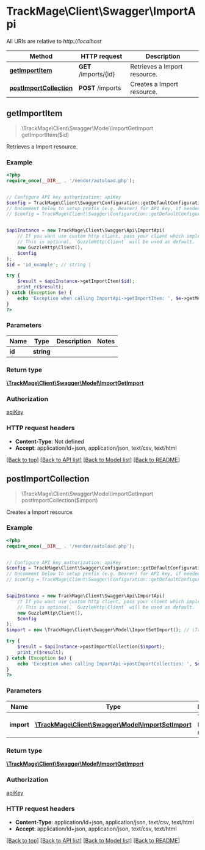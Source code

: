 # TrackMage\Client\Swagger\ImportApi

All URIs are relative to *http://localhost*

Method | HTTP request | Description
------------- | ------------- | -------------
[**getImportItem**](ImportApi.md#getImportItem) | **GET** /imports/{id} | Retrieves a Import resource.
[**postImportCollection**](ImportApi.md#postImportCollection) | **POST** /imports | Creates a Import resource.



## getImportItem

> \TrackMage\Client\Swagger\Model\ImportGetImport getImportItem($id)

Retrieves a Import resource.

### Example

```php
<?php
require_once(__DIR__ . '/vendor/autoload.php');


// Configure API key authorization: apiKey
$config = TrackMage\Client\Swagger\Configuration::getDefaultConfiguration()->setApiKey('Authorization', 'YOUR_API_KEY');
// Uncomment below to setup prefix (e.g. Bearer) for API key, if needed
// $config = TrackMage\Client\Swagger\Configuration::getDefaultConfiguration()->setApiKeyPrefix('Authorization', 'Bearer');


$apiInstance = new TrackMage\Client\Swagger\Api\ImportApi(
    // If you want use custom http client, pass your client which implements `GuzzleHttp\ClientInterface`.
    // This is optional, `GuzzleHttp\Client` will be used as default.
    new GuzzleHttp\Client(),
    $config
);
$id = 'id_example'; // string | 

try {
    $result = $apiInstance->getImportItem($id);
    print_r($result);
} catch (Exception $e) {
    echo 'Exception when calling ImportApi->getImportItem: ', $e->getMessage(), PHP_EOL;
}
?>
```

### Parameters


Name | Type | Description  | Notes
------------- | ------------- | ------------- | -------------
 **id** | **string**|  |

### Return type

[**\TrackMage\Client\Swagger\Model\ImportGetImport**](../Model/ImportGetImport.md)

### Authorization

[apiKey](../../README.md#apiKey)

### HTTP request headers

- **Content-Type**: Not defined
- **Accept**: application/ld+json, application/json, text/csv, text/html

[[Back to top]](#) [[Back to API list]](../../README.md#documentation-for-api-endpoints)
[[Back to Model list]](../../README.md#documentation-for-models)
[[Back to README]](../../README.md)


## postImportCollection

> \TrackMage\Client\Swagger\Model\ImportGetImport postImportCollection($import)

Creates a Import resource.

### Example

```php
<?php
require_once(__DIR__ . '/vendor/autoload.php');


// Configure API key authorization: apiKey
$config = TrackMage\Client\Swagger\Configuration::getDefaultConfiguration()->setApiKey('Authorization', 'YOUR_API_KEY');
// Uncomment below to setup prefix (e.g. Bearer) for API key, if needed
// $config = TrackMage\Client\Swagger\Configuration::getDefaultConfiguration()->setApiKeyPrefix('Authorization', 'Bearer');


$apiInstance = new TrackMage\Client\Swagger\Api\ImportApi(
    // If you want use custom http client, pass your client which implements `GuzzleHttp\ClientInterface`.
    // This is optional, `GuzzleHttp\Client` will be used as default.
    new GuzzleHttp\Client(),
    $config
);
$import = new \TrackMage\Client\Swagger\Model\ImportSetImport(); // \TrackMage\Client\Swagger\Model\ImportSetImport | The new Import resource

try {
    $result = $apiInstance->postImportCollection($import);
    print_r($result);
} catch (Exception $e) {
    echo 'Exception when calling ImportApi->postImportCollection: ', $e->getMessage(), PHP_EOL;
}
?>
```

### Parameters


Name | Type | Description  | Notes
------------- | ------------- | ------------- | -------------
 **import** | [**\TrackMage\Client\Swagger\Model\ImportSetImport**](../Model/ImportSetImport.md)| The new Import resource | [optional]

### Return type

[**\TrackMage\Client\Swagger\Model\ImportGetImport**](../Model/ImportGetImport.md)

### Authorization

[apiKey](../../README.md#apiKey)

### HTTP request headers

- **Content-Type**: application/ld+json, application/json, text/csv, text/html
- **Accept**: application/ld+json, application/json, text/csv, text/html

[[Back to top]](#) [[Back to API list]](../../README.md#documentation-for-api-endpoints)
[[Back to Model list]](../../README.md#documentation-for-models)
[[Back to README]](../../README.md)

